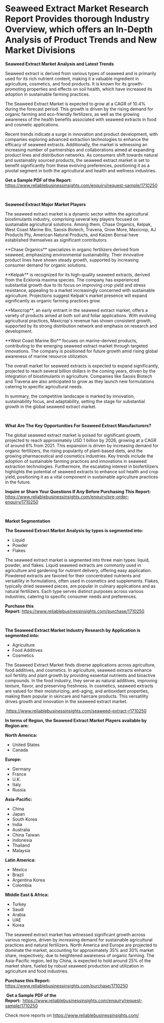 <p><h1>Seaweed Extract Market Research Report Provides thorough Industry Overview, which offers an In-Depth Analysis of Product Trends and New Market Divisions</h1></p><p><strong>Seaweed Extract Market Analysis and Latest Trends</strong></p>
<p><p>Seaweed extract is derived from various types of seaweed and is primarily used for its rich nutrient content, making it a valuable ingredient in agriculture, cosmetics, and food products. It is known for its growth-promoting properties and effects on soil health, which have increased its adoption in sustainable farming practices. </p><p>The Seaweed Extract Market is expected to grow at a CAGR of 10.4% during the forecast period. This growth is driven by the rising demand for organic farming and eco-friendly fertilizers, as well as the growing awareness of the health benefits associated with seaweed extracts in food and cosmetic applications. </p><p>Recent trends indicate a surge in innovation and product development, with companies exploring advanced extraction technologies to enhance the efficacy of seaweed extracts. Additionally, the market is witnessing an increasing number of partnerships and collaborations aimed at expanding product lines and distribution networks. As consumers shift towards natural and sustainably sourced products, the seaweed extract market is set to benefit significantly from these evolving preferences, positioning it as a pivotal segment in both the agricultural and health and wellness industries.</p></p>
<p><strong>Get a Sample PDF of the Report:&nbsp;</strong> <a href="https://www.reliablebusinessinsights.com/enquiry/request-sample/1710250?utm_campaign=75&utm_medium=2&utm_source=Github&utm_content=ia&utm_term=10012025&utm_id=seaweed-extract">https://www.reliablebusinessinsights.com/enquiry/request-sample/1710250</a></p>
<p>&nbsp;</p>
<p><strong>Seaweed Extract Major Market Players</strong></p>
<p><p>The seaweed extract market is a dynamic sector within the agricultural biostimulants industry, comprising several key players focused on sustainable agricultural solutions. Among them, Chase Organics, Kelpak, West Coast Marine Bio, Saosis Biotech, Travena, Grow More, Maxicrop, AJ Products Pty, American Natural Products, and Kaizen Bonsai have established themselves as significant contributors.</p><p>**Chase Organics** specializes in organic fertilizers derived from seaweed, emphasizing environmental sustainability. Their innovative product lines have shown steady growth, supported by increasing consumer demand for organic solutions.</p><p>**Kelpak** is recognized for its high-quality seaweed extracts, derived from the Ecklonia maxima species. The company has experienced substantial growth due to its focus on improving crop yield and stress resistance, appealing to a market increasingly concerned with sustainable agriculture. Projections suggest Kelpak's market presence will expand significantly as organic farming practices grow.</p><p>**Maxicrop**, an early entrant in the seaweed extract market, offers a variety of products aimed at both soil and foliar applications. With evolving agricultural practices, Maxicrop's revenue has shown consistent growth, supported by its strong distribution network and emphasis on research and development.</p><p>**West Coast Marine Bio** focuses on marine-derived products, contributing to the emerging seaweed extract market through targeted innovations. The company is positioned for future growth amid rising global awareness of marine resource utilization.</p><p>The overall market for seaweed extracts is expected to expand significantly, projected to reach several billion dollars in the coming years, driven by the integration of biostimulants in agriculture. Companies like Saosis Biotech and Travena are also anticipated to grow as they launch new formulations catering to specific agricultural needs.</p><p>In summary, the competitive landscape is marked by innovation, sustainability focus, and adaptability, setting the stage for substantial growth in the global seaweed extract market.</p></p>
<p>&nbsp;</p>
<p><strong>What Are The Key Opportunities For Seaweed Extract Manufacturers?</strong></p>
<p><p>The global seaweed extract market is poised for significant growth, projected to reach approximately USD 1 billion by 2026, growing at a CAGR of around 6% from 2021. This expansion is driven by increasing demand for organic fertilizers, the rising popularity of plant-based diets, and the growing pharmaceutical and cosmetics industries. Key trends include the adoption of sustainable farming practices and innovations in seaweed extraction technologies. Furthermore, the escalating interest in biofertilizers highlights the potential of seaweed extracts to enhance soil health and crop yield, positioning it as a vital component in sustainable agriculture practices in the future.</p></p>
<p><strong>Inquire or Share Your Questions If Any Before Purchasing This Report:</strong> <a href="https://www.reliablebusinessinsights.com/enquiry/pre-order-enquiry/1710250?utm_campaign=75&utm_medium=2&utm_source=Github&utm_content=ia&utm_term=10012025&utm_id=seaweed-extract">https://www.reliablebusinessinsights.com/enquiry/pre-order-enquiry/1710250</a></p>
<p>&nbsp;</p>
<p><strong>Market Segmentation</strong></p>
<p><strong>The Seaweed Extract Market Analysis by types is segmented into:</strong></p>
<p><ul><li>Liquid</li><li>Powder</li><li>Flakes</li></ul></p>
<p><p>The seaweed extract market is segmented into three main types: liquid, powder, and flakes. Liquid seaweed extracts are commonly used in agriculture and gardening for nutrient delivery, offering easy application. Powdered extracts are favored for their concentrated nutrients and versatility in formulations, often used in cosmetics and supplements. Flakes, typically dried seaweed pieces, are popular in culinary applications and as natural fertilizers. Each type serves distinct purposes across various industries, catering to specific consumer needs and preferences.</p></p>
<p><strong>Purchase this Report:&nbsp;</strong><a href="https://www.reliablebusinessinsights.com/purchase/1710250?utm_campaign=75&utm_medium=2&utm_source=Github&utm_content=ia&utm_term=10012025&utm_id=seaweed-extract">https://www.reliablebusinessinsights.com/purchase/1710250</a></p>
<p>&nbsp;</p>
<p><strong>The Seaweed Extract Market Industry Research by Application is segmented into:</strong></p>
<p><ul><li>Agriculture</li><li>Food Additives</li><li>Cosmetics</li></ul></p>
<p><p>The Seaweed Extract Market finds diverse applications across agriculture, food additives, and cosmetics. In agriculture, seaweed extracts enhance soil fertility and plant growth by providing essential nutrients and bioactive compounds. In the food industry, they serve as natural additives, improving texture, flavor, and preserving freshness. In cosmetics, seaweed extracts are valued for their moisturizing, anti-aging, and antioxidant properties, making them popular in skincare and haircare products. This versatility drives growth and innovation in the seaweed extract market.</p></p>
<p><a href="https://www.reliablebusinessinsights.com/seaweed-extract-r1710250?utm_campaign=75&utm_medium=2&utm_source=Github&utm_content=ia&utm_term=10012025&utm_id=seaweed-extract">&nbsp;https://www.reliablebusinessinsights.com/seaweed-extract-r1710250</a></p>
<p><strong>In terms of Region, the Seaweed Extract Market Players available by Region are:</strong></p>
<p>
    <p> <strong> North America: </strong>
        <ul>
            <li>United States</li>
            <li>Canada</li>
        </ul>
        </p> 
    <p> <strong> Europe: </strong>
        <ul>
            <li>Germany</li>
            <li>France</li>
            <li>U.K.</li>
            <li>Italy</li>
            <li>Russia</li>
        </ul>
        </p> 
    <p> <strong> Asia-Pacific: </strong>
        <ul>
            <li>China</li>
            <li>Japan</li>
            <li>South Korea</li>
            <li>India</li>
            <li>Australia</li>
            <li>China Taiwan</li>
            <li>Indonesia</li>
            <li>Thailand</li>
            <li>Malaysia</li>
        </ul>
        </p> 
    <p> <strong> Latin America: </strong>
        <ul>
            <li>Mexico</li>
            <li>Brazil</li>
            <li>Argentina Korea</li>
            <li>Colombia</li>
        </ul>
        </p> 
    <p> <strong> Middle East & Africa: </strong>
        <ul>
            <li>Turkey</li>
            <li>Saudi</li>
            <li>Arabia</li>
            <li>UAE</li>
            <li>Korea</li>
        </ul>
    </p>
    </p>
<p><p>The seaweed extract market has witnessed significant growth across various regions, driven by increasing demand for sustainable agricultural practices and natural fertilizers. North America and Europe are projected to dominate the market, accounting for approximately 35% and 30% market share, respectively, due to heightened awareness of organic farming. The Asia-Pacific region, led by China, is expected to hold around 25% of the market share, fueled by robust seaweed production and utilization in agriculture and food industries.</p></p>
<p><strong>Purchase this Report: </strong><a href="https://www.reliablebusinessinsights.com/purchase/1710250?utm_campaign=75&utm_medium=2&utm_source=Github&utm_content=ia&utm_term=10012025&utm_id=seaweed-extract">https://www.reliablebusinessinsights.com/purchase/1710250</a></p>
<p>&nbsp;<strong>Get a Sample PDF of the Report:&nbsp;&nbsp;</strong><a href="https://www.reliablebusinessinsights.com/enquiry/request-sample/1710250?utm_campaign=75&utm_medium=2&utm_source=Github&utm_content=ia&utm_term=10012025&utm_id=seaweed-extract">https://www.reliablebusinessinsights.com/enquiry/request-sample/1710250</a></p>
<p><strong></strong></p>
<p>Check more reports on <a href="https://www.reliablebusinessinsights.com/?utm_campaign=75&utm_medium=2&utm_source=Github&utm_content=ia&utm_term=10012025&utm_id=seaweed-extract">https://www.reliablebusinessinsights.com/</a></p>